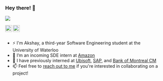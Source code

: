 ### Hey there! 👋
![](https://komarev.com/ghpvc/?username=akshay2000saxena)

<a href="https://www.linkedin.com/in/akshay2000saxena/">
  <img align="left" alt="Akshay's Linkdein" width="22px" src="https://cdn.jsdelivr.net/npm/simple-icons@v3/icons/linkedin.svg" />
</a>
<a href="https://github.com/akshay2000saxena">
  <img align="left" alt="Akshay's Github" width="22px" src="https://cdn.jsdelivr.net/npm/simple-icons@v3/icons/github.svg" />
</a>
<br>
<br>

- ⚡ I'm Akshay, a third-year Software Engineering student at the University of Waterloo
- 🔭 I’m an incoming SDE intern at <a href="https://www.amazon.com">Amazon</a>
- 💬 I have previously interned at <a href="https://www.ubisoft.com/en-ca/">Ubisoft</a>, <a href="https://www.sap.com/index.html">SAP</a>, and <a href="https://capitalmarkets.bmo.com/en/">Bank of Montreal CM</a>
- 📫 Feel free to <a href="mailto:a42saxen@uwaterloo.ca">reach out to me</a> if you're interested in collaborating on a project!
